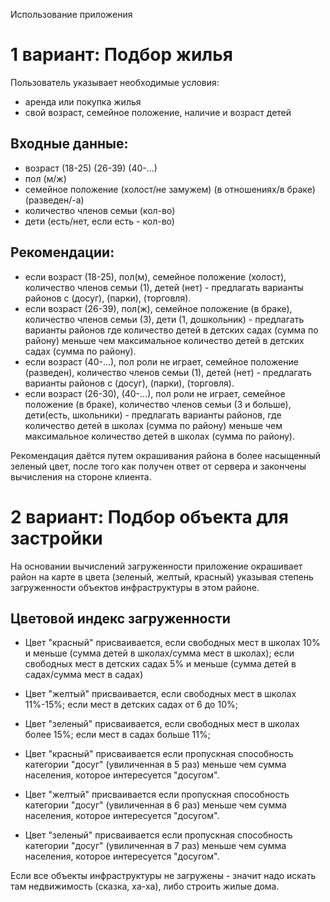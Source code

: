Использование приложения

# 1 вариант: Подбор жилья

Пользователь указывает необходимые условия: 
- аренда или покупка жилья
- свой возраст, семейное положение, наличие и возраст детей

## Входные данные:
- возраст (18-25) (26-39) (40-...)
- пол (м/ж)
- семейное положение (холост/не замужем) (в отношениях/в браке) (разведен/-а)
- количество членов семьи (кол-во)
- дети (есть/нет, если есть - кол-во)

## Рекомендации:
+ если возраст (18-25), пол(м), семейное положение (холост), количество членов семьи (1), детей (нет) - предлагать варианты районов с (досуг), (парки), (торговля).
+ если возраст (26-39), пол(ж), семейное положение (в браке), количество членов семьи (3), дети (1, дошкольник) - предлагать варианты районов где количество детей в детских садах (сумма по району) меньше чем максимальное количество детей в детских садах (сумма по району). 
+ если возраст (40-...), пол роли не играет, семейное положение (разведен), количество членов семьи (1), детей (нет) - предлагать варианты районов с (досуг), (парки), (торговля).
+ если возраст (26-30), (40-...), пол роли не играет, семейное положение (в браке), количество членов семьи (3 и больше), дети(есть, школьники) - предлагать варианты районов, где количество детей в школах (сумма по району) меньше чем максимальное количество детей в школах (сумма по району).


Рекомендация даётся путем окрашивания района в более насыщенный зеленый цвет, после того как получен ответ от сервера и закончены вычисления на стороне клиента.

# 2 вариант: Подбор объекта для застройки

На основании вычислений загруженности приложение окрашивает район на карте в цвета (зеленый, желтый, красный) указывая степень
загруженности объектов инфраструктуры в этом районе. 

## Цветовой индекс загруженности
+ Цвет "красный" присваивается, если свободных мест в школах 10% и меньше (сумма детей в школах/сумма мест в школах); если свободных мест в детских садах 5% и меньше (сумма детей в садах/сумма мест в садах)
+ Цвет "желтый" присваивается, если свободных мест в школах 11%-15%; если мест в детских садах от 6 до 10%;
+ Цвет "зеленый" присваивается, если свободных мест в школах более 15%; если мест в садах больше 11%;

+ Цвет "красный" присваивается если пропускная способность категории "досуг" (увиличенная в 5 раз) меньше чем сумма населения, которое интересуется "досугом".
+ Цвет "желтый" присваивается если пропускная способность категории "досуг" (увиличенная в 6 раз) меньше чем сумма населения, которое интересуется "досугом".
+ Цвет "зеленый" присваивается если пропускная способность категории "досуг" (увиличенная в 7 раз) меньше чем сумма населения, которое интересуется "досугом".



Если все объекты инфраструктуры не загружены - значит надо искать там недвижимость (сказка, ха-ха), либо строить жилые дома.
